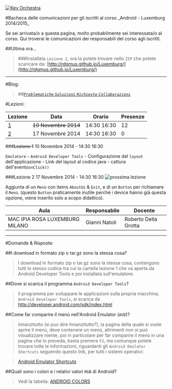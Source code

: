 <p><a href="http://rdgmus.github.io/Luxemburg">
          <img src="https://raw.githubusercontent.com/rdgmus/PhpRegistroWeb-1.0/master/images/Cbasso1.png" alt="Key Orchestra">
          </a></p>
#Bacheca delle comunicazioni per gli iscritti al corso _Android - Luxemburg 2014/2015_

Se sei arrivata/o a questa pagina, molto probabilmente sei interessata/o al corso. Qui troverai le comunicazioni dei responsabili del corso agli iscritti.

##Ultima ora...
>###Installata ```Lezione 2```, ora la potete trovare nello ```ZIP``` che potete scaricare da:
[http://rdgmus.github.io/Luxemburg/](http://rdgmus.github.io/Luxemburg/)
***

#Blog:

>##[_```Problematiche``` ```Soluzioni```  ```Richieste```  ```Collaborazioni```_](https://github.com/rdgmus/Luxemburg/issues/)

#Lezioni:

|Lezione|Data|Orario|Presenze|
|-------|----|------|--------|
|[1](https://github.com/rdgmus/Luxemburg/blob/master/BACHECA.md#lezione-1)|~~10 Novembre 2014~~|14:30 16:30|12|
|[2](https://github.com/rdgmus/Luxemburg/blob/master/BACHECA.md#lezione-2)|17 Novembre 2014|14:30 16:30| 0 |

###~~Lezione 1~~
10 Novembre 2014 - 14:30 16:30

```Emulatore``` - ```Android Developer Tools``` - Configurazione del ```layout``` dell'applicazione -
Link del layout al codice java - cattura dell'evento```onClick()```

###Lezione 2
17 Novembre 2014 - 14:30 16:30 ![prossima
lezione](https://raw.githubusercontent.com/rdgmus/Luxemburg/master/images/next%20lesson.png)

Aggiunta di un ```Menù``` con items
```AboutUs``` & ```Exit```,  e di un ```Button``` per richiamare il ```Menù```. (questo ```Button``` praticamente inutile perchè i device hanno già questa opzione, viene inserito solo a scopo didattico).

|Aula|Responsabile|Docente |
|----|------------|--------|
|MAC IPIA ROSA LUXEMBURG MILANO|Gianni Natoli|Roberto Della Grotta |


***
#Domande & Risposte:

##I download in formato zip o tar.gz sono la stessa cosa?

>I download in formato zip o tar.gz sono la stessa cosa, contengono tutti lo stesso codice tra cui la cartella lezione 1 che va aperta da Android Developer Tools e poi installata sull'emulatore.

##Dove si scarica il programma ```Android Developer Tools```?

>il programma per sviluppare le applicazioni sulla propria macchina, ```Android Developer Tools```, si scarica da
http://developer.android.com/sdk/index.html

##Come far comparire il menù nell'Android Emulator (```AVD```)?

>Innanzitutto (si puo dire Innanzitutto?), la pagina della quale si vuole aprire il menù, deve contenere un menù, altrimenti non si può visualizzare niente, poi in particolare per far comparire il menù in una pagina che lo preveda, basta premere ```F2```, ma comunque potete trovare tutte le informazioni, riguardanti gli ```Android Emulator Shortcuts``` seguendo questo link, per tutti i sistemi operativi:

>[Android Emulator Shortcuts](http://www.shortcutworld.com/en/linux/Android-Emulator.html)

##Quali sono i colori e i relativi valori ```RGB``` di Android?

>Vedi la tabella: [ANDROID COLORS](ANDROID_COLORS_md) 
